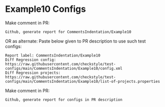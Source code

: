 # Example10 Configs
Make comment in PR:
```
Github, generate report for CommentsIndentation/Example10
```
OR as alternate:
Paste below given to PR description to use such test configs:
```
Report label: CommentsIndentation/Example10
Diff Regression config: https://raw.githubusercontent.com/checkstyle/test-configs/main/CommentsIndentation/Example10/config.xml
Diff Regression projects: https://raw.githubusercontent.com/checkstyle/test-configs/main/CommentsIndentation/Example10/list-of-projects.properties
```
Make comment in PR:
```
Github, generate report for configs in PR description
```
